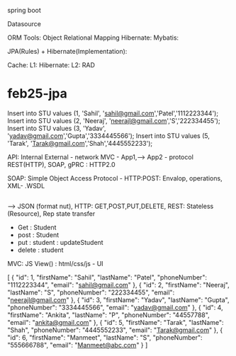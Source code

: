 spring boot

Datasource

ORM Tools: Object Relational Mapping
Hibernate:
Mybatis:

JPA(Rules) + Hibernate(Implementation):



Cache:
L1: Hibernate:
L2: RAD
# feb25-jpa
Insert into STU values (1, 'Sahil', 'sahil@gmail.com','Patel','1112223344');
Insert into STU values (2, 'Neeraj', 'neerajl@gmail.com','S','222334455');
Insert into STU values (3, 'Yadav', 'yadav@gmail.com','Gupta','3334445566');
Insert into STU values (5, 'Tarak', 'Tarak@gmail.com','Shah','4445552233');

API:
Internal
External - network
MVC - 
App1,--> App2 - protocol
REST(HTTP), SOAP, gPRC : HTTP2.0

SOAP: Simple Object Access Protocol - HTTP:POST: Envalop, operations, XML- .WSDL
## <Envalop>
    
## </Envalop>
--> JSON (format nut), HTTP: GET,POST,PUT,DELETE, REST: Stateless (Resource), Rep state transfer
- Get : Student
- post : Student
- put : student : updateStudent
- delete : student

MVC: JS View() : html/css/js - UI


[
{
"id": 1,
"firstName": "Sahil",
"lastName": "Patel",
"phoneNumber": "1112223344",
"email": "sahil@gmail.com"
},
{
"id": 2,
"firstName": "Neeraj",
"lastName": "S",
"phoneNumber": "222334455",
"email": "neerajl@gmail.com"
},
{
"id": 3,
"firstName": "Yadav",
"lastName": "Gupta",
"phoneNumber": "3334445566",
"email": "yadav@gmail.com"
},
{
"id": 4,
"firstName": "Ankita",
"lastName": "P",
"phoneNumber": "44557788",
"email": "ankita@gmail.com"
},
{
"id": 5,
"firstName": "Tarak",
"lastName": "Shah",
"phoneNumber": "4445552233",
"email": "Tarak@gmail.com"
},
{
"id": 6,
"firstName": "Manmeet",
"lastName": "S",
"phoneNumber": "555666788",
"email": "Manmeet@abc.com"
}
]





